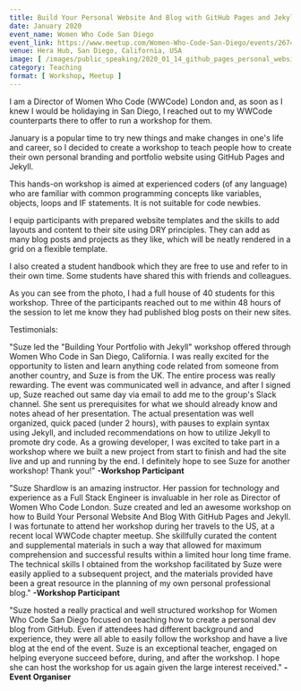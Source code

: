 ```yaml
---
title: Build Your Personal Website And Blog with GitHub Pages and Jekyll
date: January 2020
event_name: Women Who Code San Diego
event_link: https://www.meetup.com/Women-Who-Code-San-Diego/events/267484617/
venue: Hera Hub, San Diego, California, USA
image: [ /images/public_speaking/2020_01_14_github_pages_personal_website_and_blog_workshop/github_workshop.jpg, /images/public_speaking/2020_01_14_github_pages_personal_website_and_blog_workshop/github_sd_insta.jpg, /images/public_speaking/2020_01_14_github_pages_personal_website_and_blog_workshop/github_sd_meetup_com.jpg ]
category: Teaching
format: [ Workshop, Meetup ]
---
```


I am a Director of Women Who Code (WWCode) London and, as soon as I knew I would be holidaying in San Diego, I reached out to my WWCode counterparts there to offer to run a workshop for them.

January is a popular time to try new things and make changes in one's life and career, so I decided to create a workshop to teach people how to create their own personal branding and portfolio website using GitHub Pages and Jekyll.

This hands-on workshop is aimed at experienced coders (of any language) who are familiar with common programming concepts like variables, objects, loops and IF statements.  It is not suitable for code newbies.

I equip participants with prepared website templates and the skills to add layouts and content to their site using DRY principles.  They can add as many blog posts and projects as they like, which will be neatly rendered in a grid on a flexible template.

I also created a student handbook which they are free to use and refer to in their own time.  Some students have shared this with friends and colleagues.

As you can see from the photo, I had a full house of 40 students for this workshop.  Three of the participants reached out to me within 48 hours of the session to let me know they had published blog posts on their new sites.

Testimonials:

"Suze led the "Building Your Portfolio with Jekyll" workshop offered through Women Who Code in San Diego, California. I was really excited for the opportunity to listen and learn anything code related from someone from another country, and Suze is from the UK. The entire process was really rewarding. The event was communicated well in advance, and after I signed up, Suze reached out same day via email to add me to the group's Slack channel. She sent us prerequisites for what we should already know and notes ahead of her presentation. The actual presentation was well organized, quick paced (under 2 hours), with pauses to explain syntax using Jekyll, and included recommendations on how to utilize Jekyll to promote dry code. As a growing developer, I was excited to take part in a workshop where we built a new project from start to finish and had the site live and up and running by the end. I definitely hope to see Suze for another workshop! Thank you!"
**-Workshop Participant**

"Suze Shardlow is an amazing instructor. Her passion for technology and experience as a Full Stack Engineer is invaluable in her role as Director of Women Who Code London. Suze created and led an awesome workshop on how to Build Your Personal Website And Blog With GitHub Pages and Jekyll. I was fortunate to attend her workshop during her travels to the US, at a recent local WWCode chapter meetup. She skillfully curated the content and supplemental materials in such a way that allowed for maximum comprehension and successful results within a limited hour long time frame. The technical skills I obtained from the workshop facilitated by Suze were easily applied to a subsequent project, and the materials provided have been a great resource in the planning of my own personal professional blog."
**-Workshop Participant**

"Suze hosted a really practical and well structured workshop for Women Who Code San Diego focused on teaching how to create a personal dev blog from GitHub. Even if attendees had different background and experience, they were all able to easily follow the workshop and have a live blog at the end of the event. Suze is an exceptional teacher, engaged on helping everyone succeed before, during, and after the workshop. I hope she can host the workshop for us again given the large interest received."
**-Event Organiser**